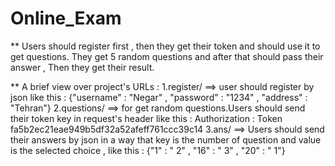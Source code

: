 # Online_Exam

** Users should register first , then they get their token and should use it to get questions.
   They get 5 random questions and after that should pass their answer , Then they get their result.

** A brief view over project's URLs :
   1.register/ ==> user should register by json like this : {"username" : "Negar" , "password" : "1234" , "address" : "Tehran"}
   2.questions/ ==> for get random questions.Users should send their token key in request's header like this :
                    Authorization : Token fa5b2ec21eae949b5df32a52afeff761ccc39c14
   3.ans/ ==> Users should send their answers by json in a way that key is the number of question and value is the selected 
              choice , like this : {"1" : " 2" , "16" : " 3" , "20" : " 1"}
   
